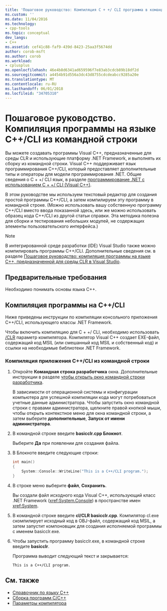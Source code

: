 ```yaml
---
title: 'Пошаговое руководство: Компиляция C + +/ CLI программа в командной строке | Документы Microsoft'
ms.custom: ''
ms.date: 11/04/2016
ms.technology:
- cpp-tools
ms.topic: conceptual
dev_langs:
- C++
ms.assetid: cef41c88-faf9-439d-8423-25aa3f5674dd
author: corob-msft
ms.author: corob
ms.workload:
- cplusplus
ms.openlocfilehash: 46e4b8d6341ad659596f7e83ab3cdcb89b18df2d
ms.sourcegitcommit: a4454b91d556a3dc43d8755cdcdeabcc9285a20e
ms.translationtype: MT
ms.contentlocale: ru-RU
ms.lasthandoff: 06/01/2018
ms.locfileid: "34705310"
---
```

# <a name="walkthrough-compiling-a-ccli-program-on-the-command-line"></a>Пошаговое руководство. Компиляция программы на языке C++/CLI из командной строки

Вы можете создавать программы Visual C++, предназначенные для среды CLR и использующие платформу .NET Framework, и выполнять их сборку из командной строки. Visual C++ поддерживает язык программирования C++/CLI, который предоставляет дополнительные типы и операторы для модели программирования .NET. Общие сведения о C + +/ CLI язык, в разделе [программирование .NET с использованием C + +/ CLI (Visual C++)](../dotnet/dotnet-programming-with-cpp-cli-visual-cpp.md).

В этом руководстве мы используем текстовый редактор для создания простой программы C++/CLI, а затем компилируем эту программу в командной строке. (Можно использовать вашу собственную программу C++/CLI вместо ввода показанной здесь, или же можно использовать образец кода C++/CLI из другой статьи справки. Эта методика полезна для сборки и тестирования небольших модулей, не содержащих элементы пользовательского интерфейса.)

> [!NOTE]
> В интегрированной среде разработки (IDE) Visual Studio также можно компилировать программы C++/CLI. Дополнительные сведения см. в разделе [Пошаговое руководство: компиляция программы на языке C++, предназначенной для среды CLR в Visual Studio](../ide/walkthrough-compiling-a-cpp-program-that-targets-the-clr-in-visual-studio.md).

## <a name="prerequisites"></a>Предварительные требования

Необходимо понимать основы языка C++.

## <a name="compiling-a-ccli-program"></a>Компиляция программы на C++/CLI

Ниже приведены инструкции по компиляции консольного приложения C++/CLI, использующего классы .NET Framework.

Чтобы включить компиляцию для C + +/ CLI, необходимо использовать [/CLR](../build/reference/clr-common-language-runtime-compilation.md) параметр компилятора. Компилятор Visual C++ создает EXE-файл, содержащий код MSIL (или смешанный код MSIL и собственный код) и ссылки на необходимые библиотеки .NET Framework.

### <a name="to-compile-a-ccli-application-on-the-command-line"></a>Компиляция приложения C++/CLI из командной строки

1. Откройте **Командная строка разработчика** окна. Дополнительные инструкции в разделе [чтобы открыть окно командной строки разработчика](../build/building-on-the-command-line.md#developer_command_prompt).

   В зависимости от операционной системы и конфигурации компьютера для успешной компиляции кода могут потребоваться учетные данные администратора. Чтобы запустить окно командной строки с правами администратора, щелкните правой кнопкой мыши, чтобы открыть контекстное меню для окна командной строки, а затем выберите **дополнительные**, **Запуск от имени администратора**.

1. В командной строке введите **basicclr.cpp Блокнот**.

   Выберите **Да** при появлении для создания файла.

1. В Блокноте введите следующие строки:

   ```cpp
   int main()
   {
       System::Console::WriteLine("This is a C++/CLI program.");
   }
   ```

1. В строке меню выберите **файл**, **Сохранить**.

   Вы создали файл исходного кода Visual C++, использующий класс .NET Framework (<xref:System.Console>) в пространстве имен <xref:System>.

1. В командной строке введите **cl/CLR basicclr.cpp**. Компилятор cl.exe скомпилирует исходный код в OBJ-файл, содержащий код MSIL, а затем запустит компоновщик для создания исполняемой программы с именем basicclr.exe.

1. Чтобы запустить программу basicclr.exe, в командной строке введите **basicclr**.

   Программа выводит следующий текст и закрывается:

   ```Output
   This is a C++/CLI program.
   ```

## <a name="see-also"></a>См. также

- [Справочник по языку C++](../cpp/cpp-language-reference.md)
- [Сборка программ C/C++](../build/building-c-cpp-programs.md)
- [Параметры компилятора](../build/reference/compiler-options.md)
